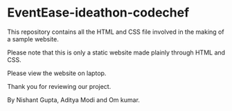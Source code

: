 # EventEase-ideathon-codechef
This repository contains all the HTML and CSS file involved in the making of a sample website.


Please note that this is only a static website made plainly through HTML and CSS.



Please view the website on laptop.



Thank you for reviewing our project.

By Nishant Gupta, Aditya Modi and Om kumar.
